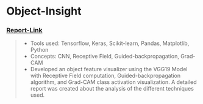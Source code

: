 # Object-Insight

### [Report-Link](https://docs.google.com/document/d/1wvuCKaUOvUbtLJME_SyRolhpWh4IZ_ewfyxYrHk_N4o/edit?usp=sharing)

> - Tools used: Tensorflow, Keras, Scikit-learn, Pandas, Matplotlib, Python
> - Concepts: CNN, Receptive Field, Guided-backpropagation, Grad-CAM
> - Developed an object feature visualizer using the VGG19 Model with Receptive Field computation,
>   Guided-backpropagation algorithm, and Grad-CAM class activation visualization. A detailed report was
>   created about the analysis of the different techniques used.
